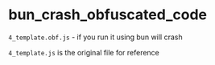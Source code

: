 # bun_crash_obfuscated_code

`4_template.obf.js` - if you run it using bun will crash

`4_template.js` is the original file for reference
